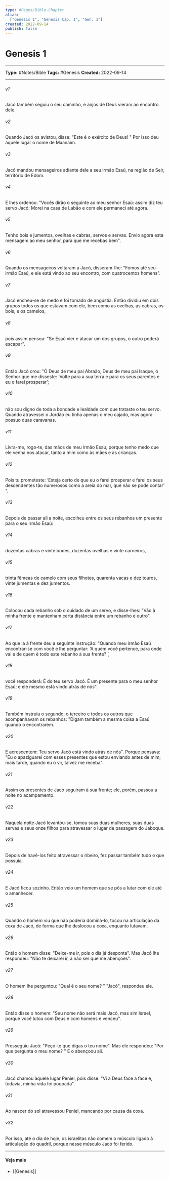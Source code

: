 ```yaml
---
type: #Pages/Bible-Chapter
alias:
  ["Genesis 1", "Genesis Cap. 1", "Gen. 1"]
created: 2022-09-14
publish: false
---
```


# Genesis 1

---

**Type:** #Notes/Bible
**Tags:** #Genesis
**Created:** 2022-09-14

---

###### v1
Jacó também seguiu o seu caminho, e anjos de Deus vieram ao encontro dele.
###### v2
Quando Jacó os avistou, disse: "Este é o exército de Deus! " Por isso deu àquele lugar o nome de Maanaim.
###### v3
Jacó mandou mensageiros adiante dele a seu irmão Esaú, na região de Seir, território de Edom.
###### v4
E lhes ordenou: "Vocês dirão o seguinte ao meu senhor Esaú: assim diz teu servo Jacó: Morei na casa de Labão e com ele permaneci até agora.
###### v5
Tenho bois e jumentos, ovelhas e cabras, servos e servas. Envio agora esta mensagem ao meu senhor, para que me recebas bem".
###### v6
Quando os mensageiros voltaram a Jacó, disseram-lhe: "Fomos até seu irmão Esaú, e ele está vindo ao seu encontro, com quatrocentos homens".
###### v7
Jacó encheu-se de medo e foi tomado de angústia. Então dividiu em dois grupos todos os que estavam com ele, bem como as ovelhas, as cabras, os bois, e os camelos,
###### v8
pois assim pensou: "Se Esaú vier e atacar um dos grupos, o outro poderá escapar".
###### v9
Então Jacó orou: "Ó Deus de meu pai Abraão, Deus de meu pai Isaque, ó Senhor que me disseste: ‘Volte para a sua terra e para os seus parentes e eu o farei prosperar’;
###### v10
não sou digno de toda a bondade e lealdade com que trataste o teu servo. Quando atravessei o Jordão eu tinha apenas o meu cajado, mas agora possuo duas caravanas.
###### v11
Livra-me, rogo-te, das mãos de meu irmão Esaú, porque tenho medo que ele venha nos atacar, tanto a mim como às mães e às crianças.
###### v12
Pois tu prometeste: ‘Esteja certo de que eu o farei prosperar e farei os seus descendentes tão numerosos como a areia do mar, que não se pode contar’ ".
###### v13
Depois de passar ali a noite, escolheu entre os seus rebanhos um presente para o seu irmão Esaú:
###### v14
duzentas cabras e vinte bodes, duzentas ovelhas e vinte carneiros,
###### v15
trinta fêmeas de camelo com seus filhotes, quarenta vacas e dez touros, vinte jumentas e dez jumentos.
###### v16
Colocou cada rebanho sob o cuidado de um servo, e disse-lhes: "Vão à minha frente e mantenham certa distância entre um rebanho e outro".
###### v17
Ao que ia à frente deu a seguinte instrução: "Quando meu irmão Esaú encontrar-se com você e lhe perguntar: ‘A quem você pertence, para onde vai e de quem é todo este rebanho à sua frente? ’,
###### v18
você responderá: É do teu servo Jacó. É um presente para o meu senhor Esaú; e ele mesmo está vindo atrás de nós".
###### v19
Também instruiu o segundo, o terceiro e todos os outros que acompanhavam os rebanhos: "Digam também a mesma coisa a Esaú quando o encontrarem.
###### v20
E acrescentem: Teu servo Jacó está vindo atrás de nós". Porque pensava: "Eu o apaziguarei com esses presentes que estou enviando antes de mim; mais tarde, quando eu o vir, talvez me receba".
###### v21
Assim os presentes de Jacó seguiram à sua frente; ele, porém, passou a noite no acampamento.
###### v22
Naquela noite Jacó levantou-se, tomou suas duas mulheres, suas duas servas e seus onze filhos para atravessar o lugar de passagem do Jaboque.
###### v23
Depois de havê-los feito atravessar o ribeiro, fez passar também tudo o que possuía.
###### v24
E Jacó ficou sozinho. Então veio um homem que se pôs a lutar com ele até o amanhecer.
###### v25
Quando o homem viu que não poderia dominá-lo, tocou na articulação da coxa de Jacó, de forma que lhe deslocou a coxa, enquanto lutavam.
###### v26
Então o homem disse: "Deixe-me ir, pois o dia já desponta". Mas Jacó lhe respondeu: "Não te deixarei ir, a não ser que me abençoes".
###### v27
O homem lhe perguntou: "Qual é o seu nome? " "Jacó", respondeu ele.
###### v28
Então disse o homem: "Seu nome não será mais Jacó, mas sim Israel, porque você lutou com Deus e com homens e venceu".
###### v29
Prosseguiu Jacó: "Peço-te que digas o teu nome". Mas ele respondeu: "Por que pergunta o meu nome? " E o abençoou ali.
###### v30
Jacó chamou àquele lugar Peniel, pois disse: "Vi a Deus face a face e, todavia, minha vida foi poupada".
###### v31
Ao nascer do sol atravessou Peniel, mancando por causa da coxa.
###### v32
Por isso, até o dia de hoje, os israelitas não comem o músculo ligado à articulação do quadril, porque nesse músculo Jacó foi ferido.


---

#### Veja mais

- [[Genesis]]
